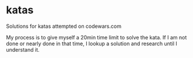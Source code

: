 # katas
Solutions for katas attempted on codewars.com

My process is to give myself a 20min time limit to solve the
kata. If I am not done or nearly done in that time, I lookup a solution
and research until I understand it. 
